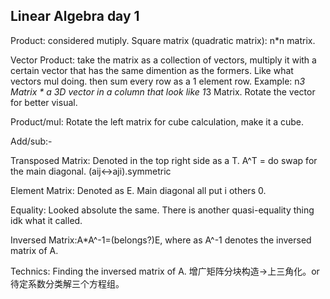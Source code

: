 ## Linear Algebra day 1


Product: considered mutiply. Square matrix (quadratic matrix): n*n matrix.

Vector Product: take the matrix as a collection of vectors, multiply it with a certain vector that has the same dimention as the formers. Like what vectors mul doing.
then sum every row as a 1 element row.
Example: n*3 Matrix * a 3D vector in a column that look like 1*3 Matrix. Rotate the vector for better visual.

Product/mul: Rotate the left matrix for cube calculation, make it a cube.

Add/sub:-

Transposed Matrix: Denoted in the top right side as a T. A^T = do swap for the main diagonal. (aij<->aji).symmetric

Element Matrix: Denoted as E. Main diagonal all put i others 0.

Equality: Looked absolute the same.
There is another quasi-equality thing idk what it called.

Inversed Matrix:A*A^-1=(belongs?)E, where as A^-1 denotes the inversed matrix of A.

Technics: Finding the inversed matrix of A. 增广矩阵分块构造->上三角化。or 待定系数分类解三个方程组。

